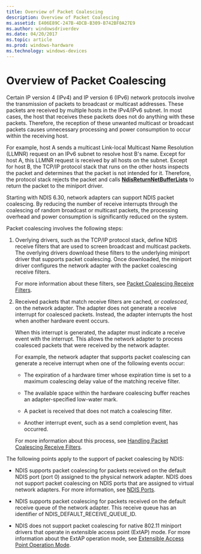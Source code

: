```yaml
---
title: Overview of Packet Coalescing
description: Overview of Packet Coalescing
ms.assetid: E406E89C-247B-4DCB-B309-B742BF0A27E9
ms.author: windowsdriverdev
ms.date: 04/20/2017
ms.topic: article
ms.prod: windows-hardware
ms.technology: windows-devices
---
```


# Overview of Packet Coalescing


Certain IP version 4 (IPv4) and IP version 6 (IPv6) network protocols involve the transmission of packets to broadcast or multicast addresses. These packets are received by multiple hosts in the IPv4/IPv6 subnet. In most cases, the host that receives these packets does not do anything with these packets. Therefore, the reception of these unwanted multicast or broadcast packets causes unnecessary processing and power consumption to occur within the receiving host.

For example, host A sends a multicast Link-local Multicast Name Resolution (LLMNR) request on an IPv6 subnet to resolve host B's name. Except for host A, this LLMNR request is received by all hosts on the subnet. Except for host B, the TCP/IP protocol stack that runs on the other hosts inspects the packet and determines that the packet is not intended for it. Therefore, the protocol stack rejects the packet and calls [**NdisReturnNetBufferLists**](https://msdn.microsoft.com/library/windows/hardware/ff564534) to return the packet to the miniport driver.

Starting with NDIS 6.30, network adapters can support NDIS packet coalescing. By reducing the number of receive interrupts through the coalescing of random broadcast or multicast packets, the processing overhead and power consumption is significantly reduced on the system.

Packet coalescing involves the following steps:

1.  Overlying drivers, such as the TCP/IP protocol stack, define NDIS receive filters that are used to screen broadcast and multicast packets. The overlying drivers download these filters to the underlying miniport driver that supports packet coalescing. Once downloaded, the miniport driver configures the network adapter with the packet coalescing receive filters.

    For more information about these filters, see [Packet Coalescing Receive Filters](packet-coalescing-receive-filters.md).

2.  Received packets that match receive filters are cached, or *coalesced*, on the network adapter. The adapter does not generate a receive interrupt for coalesced packets. Instead, the adapter interrupts the host when another hardware event occurs.

    When this interrupt is generated, the adapter must indicate a receive event with the interrupt. This allows the network adapter to process coalesced packets that were received by the network adapter.

    For example, the network adapter that supports packet coalescing can generate a receive interrupt when one of the following events occur:

    -   The expiration of a hardware timer whose expiration time is set to a maximum coalescing delay value of the matching receive filter.

    -   The available space within the hardware coalescing buffer reaches an adapter-specified low-water mark.

    -   A packet is received that does not match a coalescing filter.

    -   Another interrupt event, such as a send completion event, has occurred.

    For more information about this process, see [Handling Packet Coalescing Receive Filters](handling-packet-coalescing-receive-filters.md).

The following points apply to the support of packet coalescing by NDIS:

-   NDIS supports packet coalescing for packets received on the default NDIS port (port 0) assigned to the physical network adapter. NDIS does not support packet coalescing on NDIS ports that are assigned to virtual network adapters. For more information, see [NDIS Ports](ndis-ports.md).

-   NDIS supports packet coalescing for packets received on the default receive queue of the network adapter. This receive queue has an identifier of NDIS\_DEFAULT\_RECEIVE\_QUEUE\_ID.

-   NDIS does not support packet coalescing for native 802.11 miniport drivers that operate in extensible access point (ExtAP) mode. For more information about the ExtAP operation mode, see [Extensible Access Point Operation Mode](extensible-access-point-operation-mode.md).

 

 





